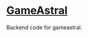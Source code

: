 # <a href="https://gameastral-057014ee9b02.herokuapp.com/">GameAstral</a>
Backend code for gameastral.
